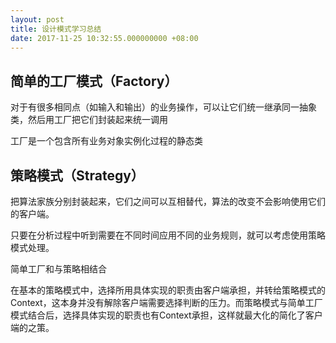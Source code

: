 ```yaml
---
layout: post
title: 设计模式学习总结
date: 2017-11-25 10:32:55.000000000 +08:00
---
```


## 简单的工厂模式（Factory）

对于有很多相同点（如输入和输出）的业务操作，可以让它们统一继承同一抽象类，然后用工厂把它们封装起来统一调用

工厂是一个包含所有业务对象实例化过程的静态类


## 策略模式（Strategy）

把算法家族分别封装起来，它们之间可以互相替代，算法的改变不会影响使用它们的客户端。

只要在分析过程中听到需要在不同时间应用不同的业务规则，就可以考虑使用策略模式处理。

简单工厂和与策略相结合

在基本的策略模式中，选择所用具体实现的职责由客户端承担，并转给策略模式的Context，这本身并没有解除客户端需要选择判断的压力。而策略模式与简单工厂模式结合后，选择具体实现的职责也有Context承担，这样就最大化的简化了客户端的之策。





